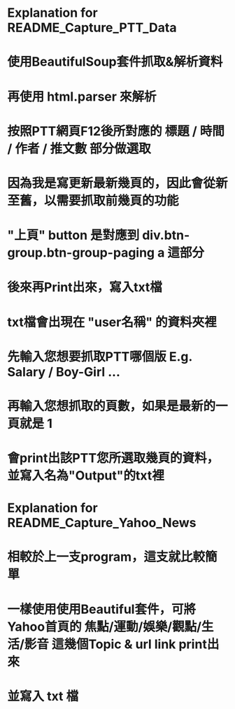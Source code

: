 # Explanation for README_Capture_PTT_Data 
# 使用BeautifulSoup套件抓取&解析資料
# 再使用 html.parser 來解析
# 按照PTT網頁F12後所對應的 標題 / 時間 / 作者 / 推文數 部分做選取
# 因為我是寫更新最新幾頁的，因此會從新至舊，以需要抓取前幾頁的功能
# "上頁" button 是對應到 div.btn-group.btn-group-paging a 這部分
# 後來再Print出來，寫入txt檔
# txt檔會出現在 "user名稱" 的資料夾裡
# 先輸入您想要抓取PTT哪個版 E.g. Salary / Boy-Girl ...
# 再輸入您想抓取的頁數，如果是最新的一頁就是 1
# 會print出該PTT您所選取幾頁的資料，並寫入名為"Output"的txt裡




# Explanation for README_Capture_Yahoo_News
# 相較於上一支program，這支就比較簡單
# 一樣使用使用Beautiful套件，可將Yahoo首頁的 焦點/運動/娛樂/觀點/生活/影音 這幾個Topic & url link print出來
# 並寫入 txt 檔

